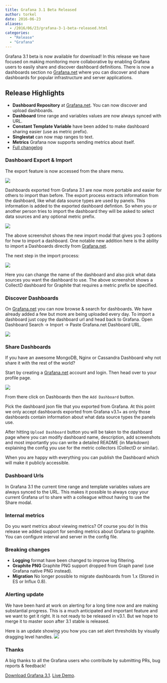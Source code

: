 ```yaml
---
title: Grafana 3.1 Beta Released
author: torkel
date: 2016-06-23
aliases:
  - /2016/06/23/grafana-3-1-beta-released.html
categories:
  - "Release"
  - "Grafana"
---
```


Grafana 3.1 beta is now available for download! In this release we have focused on
making monitoring more collaborative by enabling Grafana users to easily
share and discover dashboard definitions. There is now a dashboards section no
[Grafana.net](https://grafana.net) where you can discover and share dashboards
for popular infrastructure and server applications.

## Release Highlights

- **Dashboard Repository** at [Grafana.net](https://grafana.net). You can now discover and upload dashboards.
- **Dashboard** time range and variables values are now always synced with URL.
- **Constant Template Variable** have been added to make dashboard sharing easier (use as metric prefix).
- **Singlestat** can now map ranges to text.
- **Metrics** Grafana now supports sending metrics about itself.
- [Full changelog](https://github.com/grafana/grafana/blob/master/CHANGELOG.md)

### Dashboard Export & Import

The export feature is now accessed from the share menu.

![](/assets/img/v31/export_menu.png)

Dashboards exported from Grafana 3.1 are now more portable and easier for others to import than before.
The export process extracts information from the dashboard, like what data source types are used by panels.
This information is added to the exported dashboard defintion. So when you or another person tries to
import the dashboard they will be asked to select data sources and any optional metric prefix.

![](/assets/img/v31/import_step1.png)

The above screenshot shows the new import modal that gives you 3 options for how to import a dashboard.
One notable new addition here is the ability to import a Dashboards directly from [Grafana.net](https://grafana.net).

The next step in the import process:

![](/assets/img/v31/import_step2.png)

Here you can change the name of the dashboard and also pick what data sources you want the dashboard to use. The above screenshot
shows a CollectD dashboard for Graphite that requires a metric prefix be specified.

### Discover Dashboards

On [Grafana.net](https://grafana.net) you can now browse & search for dashboards. We have already added a few but
more are being uploaded every day. To import a dashboard just copy the dashboard url and head back to Grafana.
Open Dashboard Search -> Import -> Paste Grafana.net Dashboard URL.

![](/assets/img/v31/gnet_dashboards_list.png)

### Share Dashboards

If you have an awesome MongoDB, Nginx or Cassandra Dashboard why not share it with the rest of the world?

Start by creating a [Grafana.net](https://grafana.net) account and login. Then head over to your profile page.

![](/assets/img/blog/v3.1/gnet_profile_dashboards.png)

From there click on Dashboards then the `Add Dashboard` button.

Pick the dashboard json file that you exported from Grafana. At this point we only accept dashboards exported from Grafana v3.1+ as only
those dashboards contain information about what data source types the panels use.


After hitting `Upload Dashboard` button you will be taken to the dashboard page where you can modify dashboard name, description,
add screenshots and most importantly you can write a detailed README (in Markdown) explaining the config you use for the metric collectors
(CollectD or similar).

When you are happy with everything you can publish the Dashboard which will make it publicly accessible.

### Dashboard Urls
In Grafana 3.1 the current time range and template variables values are always synced to the URL. This makes it possible to always copy your current
Grafana url to share with a colleague without having to use the Share modal.

### Internal metrics

Do you want metrics about viewing metrics? Of course you do! In this release we added support for sending metrics about Grafana to graphite.
You can configure interval and server in the config file.

### Breaking changes
- **Logging** format have been changed to improve log filtering.
- **Graphite PNG** Graphite PNG support dropped from Graph panel (use Grafana native PNG instead).
- **Migration** No longer possible to migrate dashboards from 1.x (Stored in ES or Influx 0.8).

### Alerting update
We have been hard at work on alerting for a long time now and are making substantial progress. This
is a much anticipated and important feature and we want to get it right. It is not ready to be
released in v3.1. But we hope to merge it to master soon after 3.1 stable is released.

Here is an update showing you how you can set alert thresholds by visually dragging level handles.
![](/assets/img/blog/v3.1/alerting_short.gif)

### Thanks
A big thanks to all the Grafana users who contribute by submitting PRs, bug reports & feedback!

<div class="">
<a class="button secondary radius" href="https://grafana.com/get">Download Grafana 3.1</a>.
<a class="button primary radius" href="http://play.grafana.org" target="_blank">Live Demo</a>.
</div>


